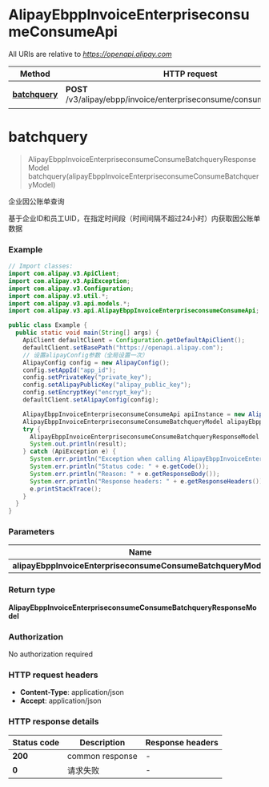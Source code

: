 # AlipayEbppInvoiceEnterpriseconsumeConsumeApi

All URIs are relative to *https://openapi.alipay.com*

| Method | HTTP request | Description |
|------------- | ------------- | -------------|
| [**batchquery**](AlipayEbppInvoiceEnterpriseconsumeConsumeApi.md#batchquery) | **POST** /v3/alipay/ebpp/invoice/enterpriseconsume/consume/batchquery | 企业因公账单查询 |


<a name="batchquery"></a>
# **batchquery**
> AlipayEbppInvoiceEnterpriseconsumeConsumeBatchqueryResponseModel batchquery(alipayEbppInvoiceEnterpriseconsumeConsumeBatchqueryModel)

企业因公账单查询

基于企业ID和员工UID，在指定时间段（时间间隔不超过24小时）内获取因公账单数据

### Example
```java
// Import classes:
import com.alipay.v3.ApiClient;
import com.alipay.v3.ApiException;
import com.alipay.v3.Configuration;
import com.alipay.v3.util.*;
import com.alipay.v3.api.models.*;
import com.alipay.v3.api.AlipayEbppInvoiceEnterpriseconsumeConsumeApi;

public class Example {
  public static void main(String[] args) {
    ApiClient defaultClient = Configuration.getDefaultApiClient();
    defaultClient.setBasePath("https://openapi.alipay.com");
    // 设置alipayConfig参数（全局设置一次）
    AlipayConfig config = new AlipayConfig();
    config.setAppId("app_id");
    config.setPrivateKey("private_key");
    config.setAlipayPublicKey("alipay_public_key");
    config.setEncryptKey("encrypt_key");
    defaultClient.setAlipayConfig(config);

    AlipayEbppInvoiceEnterpriseconsumeConsumeApi apiInstance = new AlipayEbppInvoiceEnterpriseconsumeConsumeApi(defaultClient);
    AlipayEbppInvoiceEnterpriseconsumeConsumeBatchqueryModel alipayEbppInvoiceEnterpriseconsumeConsumeBatchqueryModel = new AlipayEbppInvoiceEnterpriseconsumeConsumeBatchqueryModel(); // AlipayEbppInvoiceEnterpriseconsumeConsumeBatchqueryModel | 
    try {
      AlipayEbppInvoiceEnterpriseconsumeConsumeBatchqueryResponseModel result = apiInstance.batchquery(alipayEbppInvoiceEnterpriseconsumeConsumeBatchqueryModel);
      System.out.println(result);
    } catch (ApiException e) {
      System.err.println("Exception when calling AlipayEbppInvoiceEnterpriseconsumeConsumeApi#batchquery");
      System.err.println("Status code: " + e.getCode());
      System.err.println("Reason: " + e.getResponseBody());
      System.err.println("Response headers: " + e.getResponseHeaders());
      e.printStackTrace();
    }
  }
}
```

### Parameters

| Name | Type | Description  | Notes |
|------------- | ------------- | ------------- | -------------|
| **alipayEbppInvoiceEnterpriseconsumeConsumeBatchqueryModel** | **AlipayEbppInvoiceEnterpriseconsumeConsumeBatchqueryModel**|  | [optional] |

### Return type

**AlipayEbppInvoiceEnterpriseconsumeConsumeBatchqueryResponseModel**

### Authorization

No authorization required

### HTTP request headers

 - **Content-Type**: application/json
 - **Accept**: application/json

### HTTP response details
| Status code | Description | Response headers |
|-------------|-------------|------------------|
| **200** | common response |  -  |
| **0** | 请求失败 |  -  |

